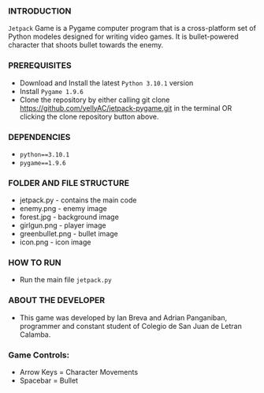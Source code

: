 ### INTRODUCTION
`Jetpack` Game is a Pygame computer program that is a cross-platform set of Python modeles designed for
writing video games. It is bullet-powered character that shoots bullet towards the enemy.

### PREREQUISITES
- Download and Install the latest `Python 3.10.1` version
- Install `Pygame 1.9.6`
- Clone the repository by either calling git clone https://github.com/yellyAC/jetpack-pygame.git 
  in the terminal OR clicking the clone repository button above.

### DEPENDENCIES
- `python==3.10.1`
- `pygame==1.9.6`

### FOLDER AND FILE STRUCTURE
- jetpack.py - contains the main code
- enemy.png - enemy image
- forest.jpg - background image
- girlgun.png - player image
- greenbullet.png - bullet image
- icon.png - icon image

### HOW TO RUN
- Run the main file `jetpack.py`

### ABOUT THE DEVELOPER
- This game was developed by Ian Breva and Adrian Panganiban, programmer and constant student of Colegio de San Juan de Letran Calamba.

### Game Controls: 
- Arrow Keys = Character Movements
- Spacebar = Bullet